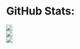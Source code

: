 # GitHub Stats:
![](https://github-readme-stats.vercel.app/api?username=nisarg0016&theme=dark&hide_border=false&include_all_commits=false&count_private=false)<br/>
![](https://nirzak-streak-stats.vercel.app/?user=nisarg0016&theme=dark&hide_border=false)<br/>
![](https://github-readme-stats.vercel.app/api/top-langs/?username=nisarg0016&theme=dark&hide_border=false&include_all_commits=false&count_private=false&layout=compact)
